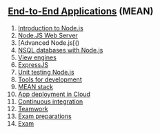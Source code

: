 ## [End-to-End Applications]() (MEAN)

1. [Introduction to Node.js]()
2. [Node.JS Web Server]()
3. [Advanced Node.js[()
4. [NSQL databases with Node.js]()
5. [View engines]()
6. [ExpressJS]()
7. [Unit testing Node.js]()
8. [Tools for development]()
9. [MEAN stack]()
10. [App deployment in Cloud]()
11. [Continuous integration]()
12. [Teamwork]()
13. [Exam preparations]()
14. [Exam]()
